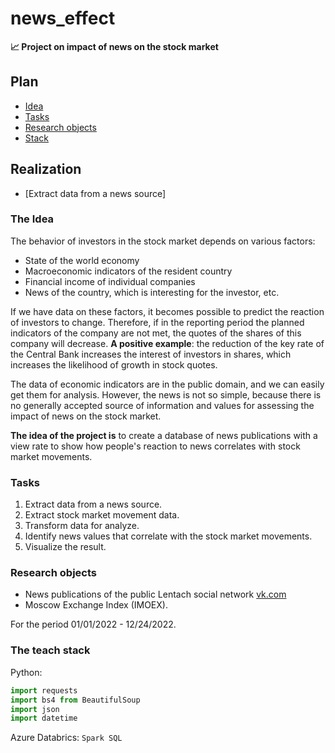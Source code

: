 # news_effect
**📈 Project on impact of news on the stock market**
 ## Plan
 - [Idea](#the-idea)
 - [Tasks](#tasks)
 - [Research objects](#research-objects)
 - [Stack](#the-teach-stack)
 
 ## Realization
 - [Extract data from a news source]

### The Idea
  The behavior of investors in the stock market depends on various factors:
  - State of the world economy
  - Macroeconomic indicators of the resident country
  - Financial income of individual companies
  - News of the country, which is interesting for the investor, etc.

If we have data on these factors, it becomes possible to predict the reaction of investors to change. Therefore, if in the reporting period the planned indicators of the company are not met, the quotes of the shares of this company will decrease. **A positive example**: the reduction of the key rate of the Central Bank increases the interest of investors in shares, which increases the likelihood of growth in stock quotes.

The data of economic indicators are in the public domain, and we can easily get them for analysis. However, the news is not so simple, because there is no generally accepted source of information and values for assessing the impact of news on the stock market.

**The idea of the project is** to create a database of news publications with a view rate to show how people's reaction to news correlates with stock market movements. 
  
### Tasks
1. Extract data from a news source.
3. Extract stock market movement data.
4. Transform data for analyze.
5. Identify news values that correlate with the stock market movements.
6. Visualize the result.

### Research objects
- News publications of the public Lentach social network [vk.com](https://vk.com)
- Moscow Exchange Index (IMOEX).

For the period 01/01/2022 - 12/24/2022.

### The teach stack
Python:
```Python
import requests
import bs4 from BeautifulSoup
import json
import datetime
```
Azure Databrics:
```Spark SQL```
